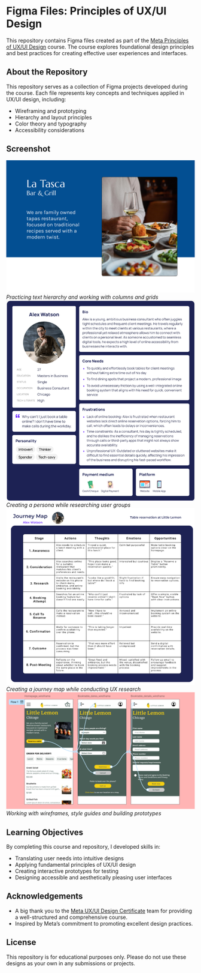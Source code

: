 # **Figma Files: Principles of UX/UI Design**

This repository contains Figma files created as part of the [Meta Principles of UX/UI Design](https://www.coursera.org/learn/meta-ux-ui-design) course. The course explores foundational design principles and best practices for creating effective user experiences and interfaces.

## **About the Repository**

This repository serves as a collection of Figma projects developed during the course. Each file represents key concepts and techniques applied in UX/UI design, including:

- Wireframing and prototyping
- Hierarchy and layout principles
- Color theory and typography
- Accessibility considerations

## **Screenshot**

![Text Layout Screenshot](assets/screenshot.png)  
_Practicing text hierarchy and working with columns and grids_
![Persona Screenshot](assets/persona-screenshot.png)
_Creating a persona while researching user groups_
![Persona Screenshot](assets/journey-map-screenshot.png)
_Creating a journey map while conducting UX research_
![Prototype Screenshot](assets/prototype-screenshot.png)
_Working with wireframes, style guides and building prototypes_

## **Learning Objectives**

By completing this course and repository, I developed skills in:

- Translating user needs into intuitive designs
- Applying fundamental principles of UX/UI design
- Creating interactive prototypes for testing
- Designing accessible and aesthetically pleasing user interfaces

## **Acknowledgements**

- A big thank you to the [Meta UX/UI Design Certificate](https://www.coursera.org/learn/meta-ux-ui-design) team for providing a well-structured and comprehensive course.
- Inspired by Meta’s commitment to promoting excellent design practices.

## **License**

This repository is for educational purposes only. Please do not use these designs as your own in any submissions or projects.
